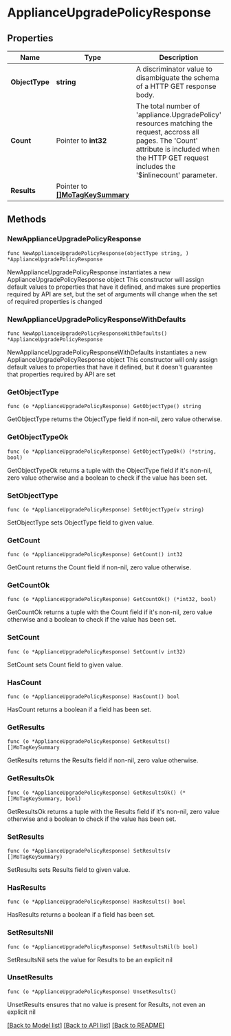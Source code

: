 # ApplianceUpgradePolicyResponse

## Properties

Name | Type | Description | Notes
------------ | ------------- | ------------- | -------------
**ObjectType** | **string** | A discriminator value to disambiguate the schema of a HTTP GET response body. | 
**Count** | Pointer to **int32** | The total number of &#39;appliance.UpgradePolicy&#39; resources matching the request, accross all pages. The &#39;Count&#39; attribute is included when the HTTP GET request includes the &#39;$inlinecount&#39; parameter. | [optional] 
**Results** | Pointer to [**[]MoTagKeySummary**](MoTagKeySummary.md) |  | [optional] 

## Methods

### NewApplianceUpgradePolicyResponse

`func NewApplianceUpgradePolicyResponse(objectType string, ) *ApplianceUpgradePolicyResponse`

NewApplianceUpgradePolicyResponse instantiates a new ApplianceUpgradePolicyResponse object
This constructor will assign default values to properties that have it defined,
and makes sure properties required by API are set, but the set of arguments
will change when the set of required properties is changed

### NewApplianceUpgradePolicyResponseWithDefaults

`func NewApplianceUpgradePolicyResponseWithDefaults() *ApplianceUpgradePolicyResponse`

NewApplianceUpgradePolicyResponseWithDefaults instantiates a new ApplianceUpgradePolicyResponse object
This constructor will only assign default values to properties that have it defined,
but it doesn't guarantee that properties required by API are set

### GetObjectType

`func (o *ApplianceUpgradePolicyResponse) GetObjectType() string`

GetObjectType returns the ObjectType field if non-nil, zero value otherwise.

### GetObjectTypeOk

`func (o *ApplianceUpgradePolicyResponse) GetObjectTypeOk() (*string, bool)`

GetObjectTypeOk returns a tuple with the ObjectType field if it's non-nil, zero value otherwise
and a boolean to check if the value has been set.

### SetObjectType

`func (o *ApplianceUpgradePolicyResponse) SetObjectType(v string)`

SetObjectType sets ObjectType field to given value.


### GetCount

`func (o *ApplianceUpgradePolicyResponse) GetCount() int32`

GetCount returns the Count field if non-nil, zero value otherwise.

### GetCountOk

`func (o *ApplianceUpgradePolicyResponse) GetCountOk() (*int32, bool)`

GetCountOk returns a tuple with the Count field if it's non-nil, zero value otherwise
and a boolean to check if the value has been set.

### SetCount

`func (o *ApplianceUpgradePolicyResponse) SetCount(v int32)`

SetCount sets Count field to given value.

### HasCount

`func (o *ApplianceUpgradePolicyResponse) HasCount() bool`

HasCount returns a boolean if a field has been set.

### GetResults

`func (o *ApplianceUpgradePolicyResponse) GetResults() []MoTagKeySummary`

GetResults returns the Results field if non-nil, zero value otherwise.

### GetResultsOk

`func (o *ApplianceUpgradePolicyResponse) GetResultsOk() (*[]MoTagKeySummary, bool)`

GetResultsOk returns a tuple with the Results field if it's non-nil, zero value otherwise
and a boolean to check if the value has been set.

### SetResults

`func (o *ApplianceUpgradePolicyResponse) SetResults(v []MoTagKeySummary)`

SetResults sets Results field to given value.

### HasResults

`func (o *ApplianceUpgradePolicyResponse) HasResults() bool`

HasResults returns a boolean if a field has been set.

### SetResultsNil

`func (o *ApplianceUpgradePolicyResponse) SetResultsNil(b bool)`

 SetResultsNil sets the value for Results to be an explicit nil

### UnsetResults
`func (o *ApplianceUpgradePolicyResponse) UnsetResults()`

UnsetResults ensures that no value is present for Results, not even an explicit nil

[[Back to Model list]](../README.md#documentation-for-models) [[Back to API list]](../README.md#documentation-for-api-endpoints) [[Back to README]](../README.md)


